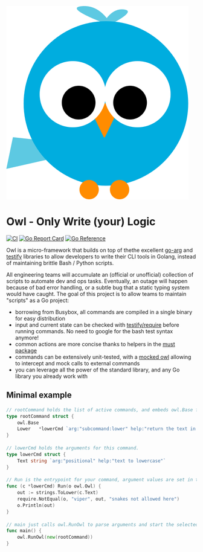 ![logo](.github/logo.svg?raw=true)

# Owl - Only Write (your) Logic

[![CI](https://github.com/xvello/owl/actions/workflows/go.yml/badge.svg)](https://github.com/xvello/owl/actions/workflows/go.yml)
[![Go Report Card](https://goreportcard.com/badge/github.com/xvello/owl)](https://goreportcard.com/report/github.com/xvello/owl)
[![Go Reference](https://pkg.go.dev/badge/github.com/xvello/owl.svg)](https://pkg.go.dev/github.com/xvello/owl)

Owl is a micro-framework that builds on top of thethe excellent [go-arg](https://github.com/alexflint/go-arg) and
[testify](https://github.com/stretchr/testify) libraries to allow developers to write their CLI tools in Golang,
instead of maintaining brittle Bash / Python scripts.

All engineering teams will accumulate an (official or unofficial) collection of scripts to automate dev and ops tasks.
Eventually, an outage will happen because of bad error handling, or a subtle bug that a static typing system would
have caught. The goal of this project is to allow teams to maintain "scripts" as a Go project:

- borrowing from Busybox, all commands are compiled in a single binary for easy distribution
- input and current state can be checked with [testify/require](https://pkg.go.dev/github.com/stretchr/testify/require)
before running commands. No need to google for the bash test syntax anymore!
- common actions are more concise thanks to helpers in the [must package](https://pkg.go.dev/github.com/xvello/owl/must)
- commands can be extensively unit-tested, with a [mocked owl](https://pkg.go.dev/github.com/xvello/owl/mocks)
allowing to intercept and mock calls to external commands
- you can leverage all the power of the standard library, and any Go library you already work with

## Minimal example

```go
// rootCommand holds the list of active commands, and embeds owl.Base for common helpers.
type rootCommand struct {
    owl.Base
    Lower   *lowerCmd `arg:"subcommand:lower" help:"return the text in lowercase"`
}

// lowerCmd holds the arguments for this command.
type lowerCmd struct {
    Text string `arg:"positional" help:"text to lowercase"`
}

// Run is the entrypoint for your command, argument values are set in the struct fields.
func (c *lowerCmd) Run(o owl.Owl) {
    out := strings.ToLower(c.Text)
    require.NotEqual(o, "viper", out, "snakes not allowed here")
    o.Println(out)
}

// main just calls owl.RunOwl to parse arguments and start the selected command.
func main() {
    owl.RunOwl(new(rootCommand))
}
```

